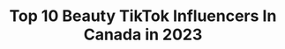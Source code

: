 ---
title: Top 10 Beauty TikTok Influencers In Canada in 2023
description: >-
  Find top beauty TikTok influencers in Canada in 2023. Most popular hashtags: #fyp #fallfashion #beauty #foryou.
platform: TikTok
hits: 1298
text_top: Identify the best TikTok accounts on inBeat.
text_bottom: Our search engine holds 1298 TikTok influencers like this in Canada for you to collaborate.
profiles:
  - username: "mariama.sahoneh"
    fullname: >-
      Mariama Sahoneh
    bio: >-
      55K? MAKEUP | FASHION | BEAUTY Let’s link👇🏾 😀
    location: "Canada"
    followers: 47400
    engagement: 1953
    commentsToLikes: 0.043296
    id: ck961yrgmoiex0j78ejlg96ha
    verified: false
    hashtags: "#muslimahhumour, #blackmuslimfemale, #muslimcomedy, #hijabitiktoks"
  - username: "fabulashqueen"
    fullname: >-
      🇨🇦Queen👸Clarice🇵🇭
    bio: >-
      CEO & Founder @BeAFabulashQueen👑 Beauty&FashionContent Nehemiah 8:10 🇨🇦🇵🇭
    location: "Canada"
    followers: 5833
    engagement: 1409
    commentsToLikes: 0.211513
    id: ckc3eylbx0u2u0j23ftzagj18
    verified: false
    hashtags: "#faith, #beablessing, #fabulashqueen, #canadalife"
  - username: "bftposts"
    fullname: >-
      BFTPOSTS
    bio: >-
      Makeup Enthusiast/Beauty Content Creator IG: @bftposts She/her
    location: "Canada"
    followers: 11800
    engagement: 2254
    commentsToLikes: 0.033614
    id: ckb9p6sm8k2b70j23fsk3sp7m
    verified: false
    hashtags: "#halloweenmakeup, #halloween, #fyp, #4u"
  - username: "chinesenaturalhealing"
    fullname: >-
      Aunty Anly 🖐
    bio: >-
      Chinese Natural Health, beauty & Food Aunty Anly Works here👇 Earthwindspa.com
    location: "Canada"
    followers: 176000
    engagement: 490
    commentsToLikes: 0.045088
    id: ckajk9wtzp9lq0i78zm2o1vvq
    verified: false
    hashtags: "#wow, #neck, #foryou, #health"
  - username: "michelle_emiliani"
    fullname: >-
      michelle_emiliani
    bio: >-
      Makeup. Beauty. Fun. IG @michelle_emiliani
    location: "Canada"
    followers: 3692
    engagement: 430
    commentsToLikes: 0.088433
    id: ck9a8odv2cul30j78kbun57ds
    verified: false
    hashtags: "#creativemakeup, #truccatrice, #eyelinertutorial, #makeuptips"
  - username: "yasminerrz"
    fullname: >-
      yasi
    bio: >-
      follow my IG: BeautyByYasi for makeup details 🦋
    location: "Canada"
    followers: 76700
    engagement: 1351
    commentsToLikes: 0.021939
    id: ckb9ugg0it3qy0j23rfcwjd9r
    verified: false
    hashtags: "#ootd, #arabtiktok, #modest, #fyp"
  - username: "ethanbangswho"
    fullname: >-
      Ethanbangs
    bio: >-
      Road to 150k? If she’s mint then let her be mint Stud/beauty
    location: "Canada"
    followers: 134900
    engagement: 1436
    commentsToLikes: 0.017196
    id: ckae3n42kye3t0i78h1syxidj
    verified: false
    hashtags: "#giverthecats, #stitch, #greenscreen, #biden2020"
  - username: "hockey._.tiktoks"
    fullname: >-
      Hockey_TikToks30
    bio: >-
      🥀 beauty’s only 6k!
    location: "Canada"
    followers: 6208
    engagement: 940
    commentsToLikes: 0.046720
    id: ckb9hdb6g6y7m0j23s2e2z5xk
    verified: false
    hashtags: "#hockey, #fyp, #ftb, #nhl"
  - username: "seanmichaelryan84"
    fullname: >-
      Sean Michael Ryan
    bio: >-
      Hey! Would love a follow! Goofball/ Giant 🇨🇦 Man Father of 2 Beauties Musician
    location: "Canada"
    followers: 77900
    engagement: 953
    commentsToLikes: 0.042959
    id: ckbbr4h43er8q0j23plzc0z2v
    verified: false
    hashtags: "#tiktok, #over30, #actor, #magicmoment"
  - username: "sarah_ostiguy"
    fullname: >-
      Sarah Ostiguy
    bio: >-
      Curvy gal 💫 Style, haircare + beauty ✨ Follow me on IG ⚡️
    location: "Canada"
    followers: 8675
    engagement: 910
    commentsToLikes: 0.031757
    id: ckai21ra7e35h0i785qlofr2g
    verified: false
    hashtags: "#fashioninspo, #ad, #fallfashion, #midsize"
---
